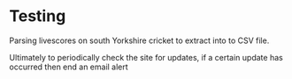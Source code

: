 # Testing

Parsing livescores on south Yorkshire cricket to extract into to CSV file.

Ultimately to periodically check the site for updates, if a certain update has occurred
then end an email alert
